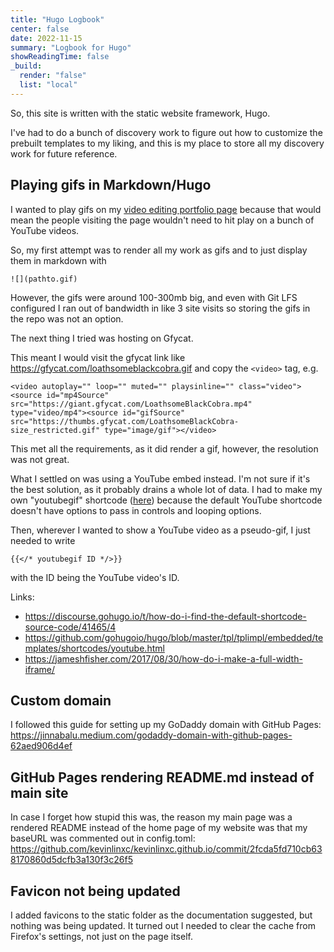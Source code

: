 ```yaml
---
title: "Hugo Logbook"
center: false
date: 2022-11-15
summary: "Logbook for Hugo"
showReadingTime: false
_build:
  render: "false"
  list: "local"
---
```

So, this site is written with the static website framework, Hugo.

I've had to do a bunch of discovery work to figure out how to customize the prebuilt templates to my liking,
and this is my place to store all my discovery work for future reference.

## Playing gifs in Markdown/Hugo

I wanted to play gifs on my [video editing portfolio page](https://kevinlinxc.com/video_editing/) because that would mean the people visiting
the page wouldn't need to hit play on a bunch of YouTube videos.

So, my first attempt was to render all my work as gifs and to just display them in markdown with
```
![](pathto.gif)
```

However, the gifs were around 100-300mb big, and even with Git LFS configured I ran out of bandwidth in like
3 site visits so storing the gifs in the repo was not an option.

The next thing I tried was hosting on Gfycat.

This meant I would visit the gfycat link like https://gfycat.com/loathsomeblackcobra.gif and copy the `<video>` tag, e.g.
```
<video autoplay="" loop="" muted="" playsinline="" class="video"><source id="mp4Source" src="https://giant.gfycat.com/LoathsomeBlackCobra.mp4" type="video/mp4"><source id="gifSource" src="https://thumbs.gfycat.com/LoathsomeBlackCobra-size_restricted.gif" type="image/gif"></video>
```

This met all the requirements, as it did render a gif, however, the resolution was not great.

What I settled on was using a YouTube embed instead. I'm not sure if it's the best solution, as it probably drains a whole lot of data. I had to make my own "youtubegif" shortcode ([here](https://github.com/kevinlinxc/kevinlinxc.github.io/commit/c6db9af41fcd5e4e511c94667e627dde4283a751#diff-b703d762f460ee960b154ad19649f30d22fd4272920a5d337cd2e9452dd7a96c)) because the
default YouTube shortcode doesn't have options to pass in controls and looping options.

Then, wherever I wanted to show a YouTube video as a pseudo-gif, I just needed to write
```
{{</* youtubegif ID */>}}
```
with the ID being the YouTube video's ID.

Links:
* https://discourse.gohugo.io/t/how-do-i-find-the-default-shortcode-source-code/41465/4
* https://github.com/gohugoio/hugo/blob/master/tpl/tplimpl/embedded/templates/shortcodes/youtube.html
* https://jameshfisher.com/2017/08/30/how-do-i-make-a-full-width-iframe/


## Custom domain
I followed this guide for setting up my GoDaddy domain with GitHub Pages:
https://jinnabalu.medium.com/godaddy-domain-with-github-pages-62aed906d4ef

## GitHub Pages rendering README.md instead of main site
In case I forget how stupid this was, the reason my main page was a rendered README instead of the home page of my website was that my baseURL was commented out in config.toml:
https://github.com/kevinlinxc/kevinlinxc.github.io/commit/2fcda5fd710cb638170860d5dcfb3a130f3c26f5

## Favicon not being updated
I added favicons to the static folder as the documentation suggested, but nothing was being updated. It turned out I needed to clear the cache from Firefox's settings, not just on the page itself.


